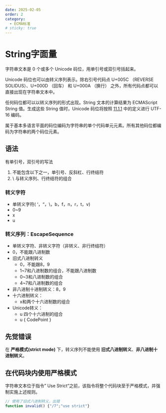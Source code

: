 ```yaml
---
date: 2025-02-05
order: 2
category:
  - ECMA标准
# sticky: true
---
```


# **String字面量**
字符串文本是 0 个或多个 Unicode 码位，用单引号或双引号括起来。

Unicode 码位也可以由转义序列表示。除右引号代码点 U+005C （REVERSE SOLIDUS）、U+000D （回车） 和 U+000A （换行） 之外，所有代码点都可以直接出现在字符串文本中。

任何码位都可以以转义序列的形式出现。String 文本的计算结果为 ECMAScript String 值。生成这些 String 值时，Unicode 码位将按照 [11.1.1](https://ecma262.com/2024/#sec-utf16encodecodepoint) 中的定义进行 UTF-16 编码。

属于基本多语言平面的码位编码为字符串的单个代码单元元素。所有其他码位都编码为字符串的两个码位元素。

## **语法**
有单引号，双引号的写法

1. 不能包含以下之一，单引号、反斜杠、行终结符
2. \ 与转义序列、行终结符的组合

### **转义字符**
- 单转义字符( ‘，“，\，b，f，n，r，t，v)
- 0~9
- x
- u

### **转义序列：EscapeSequence**
- 单转义字符、非转义字符（非转义、非行终结符）
- 0，不能跟八进制数
- 旧式八进制转义
  - 0，不能跟8，9
  - 1~7和八进制数的组合，不能跟八进制数
  - 0~3和八进制数的组合
  - 4~7和八进制数的组合
- 非八进制十进制转义：8，9
- 十六进制转义：
  - x和两个十六进制数的组合
- Unicode转义：
  - u 四个十六进制的组合
  - u { CodePoint }

## 先觉错误

在 **严格模式(strict mode)** 下，转义序列不能使用 **旧式八进制转义**、**非八进制十进制转义**。

## 在代码块内使用严格模式

字符串文本位于指令” Use Strict“之前，该指令将整个代码块至于严格模式，并强制实施上述规则。
```js
// 使用了旧式八进制转义，出错
function invalid() {"/7";"use strict"}
```

